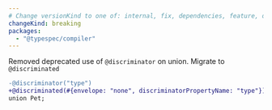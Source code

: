 ```yaml
---
# Change versionKind to one of: internal, fix, dependencies, feature, deprecation, breaking
changeKind: breaking
packages:
  - "@typespec/compiler"
---
```


Removed deprecated use of `@discriminator` on union. Migrate to `@discriminated`

  ```diff lang="tsp"
  -@discriminator("type")
  +@discriminated(#{envelope: "none", discriminatorPropertyName: "type"})
  union Pet;
  ```
